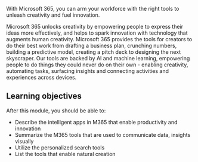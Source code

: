 With Microsoft 365, you can arm your workforce with the right tools to unleash creativity and fuel innovation. 

Microsoft 365 unlocks creativity by empowering people to express their ideas more effectively, and helps to spark innovation with technology that augments human creativity. Microsoft 365 provides the tools for creators to do their best work from drafting a business plan, crunching numbers, building a predictive model, creating a pitch deck to designing the next skyscraper. Our tools are backed by AI and machine learning, empowering people to do things they could never do on their own - enabling creativity, automating tasks, surfacing insights and connecting activities and experiences across devices.

## Learning objectives
After this module, you should be able to: 
- Describe the intelligent apps in M365 that enable productivity and innovation
- Summarize the M365 tools that are used to communicate data, insights visually
- Utilize the personalized search tools
- List the tools that enable natural creation